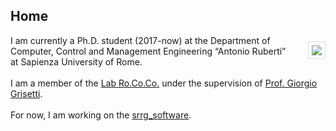 ## Home

<div>
  <p style="text-align:left;">
    <img src="img/mirco.jpg" style="float:right; margin-top: 0.75em; margin-left: 1.5em; margin-right: 0px; padding: 5px; border: 1px solid #ddd" />
    I am currently a Ph.D. student (2017-now) at the Department of Computer, Control and Management Engineering “Antonio Ruberti” at Sapienza University of Rome.
    <br/><br/>
    I am a member of the <a href="http://labrococo.dis.uniroma1.it/?q=node/6">Lab Ro.Co.Co.</a> under the supervision of <a href="https://sites.google.com/dis.uniroma1.it/grisetti">Prof. Giorgio Grisetti</a>.
    <br/><br/>
    For now, I am working on the <a href="https://gitlab.com/srrg-software">srrg_software</a>.

  </p>
</div>

